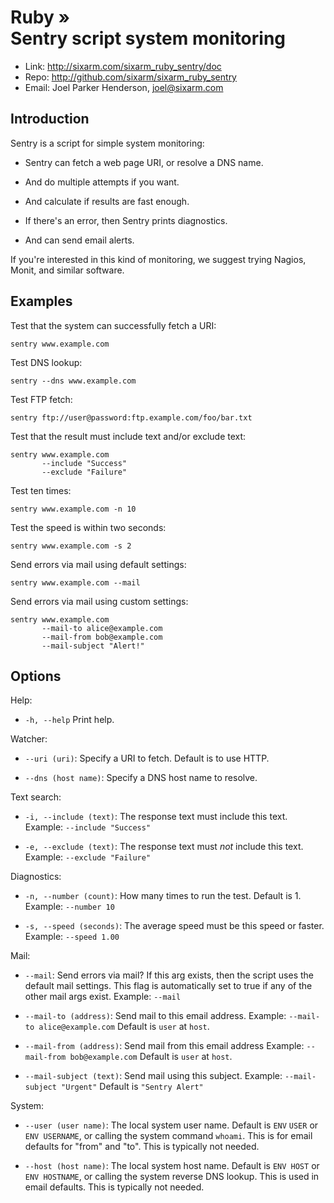 # Ruby » <br> Sentry script system monitoring

* Link: <http://sixarm.com/sixarm_ruby_sentry/doc>
* Repo: <http://github.com/sixarm/sixarm_ruby_sentry>
* Email: Joel Parker Henderson, <joel@sixarm.com>


## Introduction


Sentry is a script for simple system monitoring:

  * Sentry can fetch a web page URI, or resolve a DNS name.

  * And do multiple attempts if you want.

  * And calculate if results are fast enough.

  * If there's an error, then Sentry prints diagnostics.

  * And can send email alerts.

If you're interested in this kind of monitoring,
we suggest trying Nagios, Monit, and similar software.


## Examples


Test that the system can successfully fetch a URI:

    sentry www.example.com

Test DNS lookup:

    sentry --dns www.example.com

Test FTP fetch:

    sentry ftp://user@password:ftp.example.com/foo/bar.txt

Test that the result must include text and/or exclude text:

    sentry www.example.com
           --include "Success"
           --exclude "Failure"

Test ten times:

    sentry www.example.com -n 10

Test the speed is within two seconds:

    sentry www.example.com -s 2

Send errors via mail using default settings:

    sentry www.example.com --mail

Send errors via mail using custom settings:

    sentry www.example.com
           --mail-to alice@example.com
           --mail-from bob@example.com
           --mail-subject "Alert!"


## Options


Help:

  * `-h, --help`              Print help.


Watcher:

  * `--uri (uri)`:            Specify a URI to fetch. Default is to use HTTP.

  * `--dns (host name)`:      Specify a DNS host name to resolve.


Text search:

  * `-i, --include (text)`:   The response text must include this text.
                              Example: `--include "Success"`

  * `-e, --exclude (text)`:   The response text must *not* include this text.
                              Example: `--exclude "Failure"`

Diagnostics:

  * `-n, --number (count)`:   How many times to run the test. Default is 1.
                              Example: `--number 10`

  * `-s, --speed (seconds)`:  The average speed must be this speed or faster.
                              Example: `--speed 1.00`


Mail:

  * `--mail`:                 Send errors via mail? If this arg exists,
                              then the script uses the default mail settings.
                              This flag is automatically set to true if any of
                              the other mail args exist.
                              Example: `--mail`

  * `--mail-to (address)`:    Send mail to this email address.
                              Example: `--mail-to alice@example.com`
                              Default is `user` at `host`.

  * `--mail-from (address)`:  Send mail from this email address
                              Example: `--mail-from bob@example.com`
                              Default is `user` at `host`.

  * `--mail-subject (text)`:  Send mail using this subject.
                              Example: `--mail-subject "Urgent"`
                              Default is `"Sentry Alert"`


System:

  * `--user (user name)`:     The local system user name.
                              Default is `ENV` `USER` or `ENV USERNAME`,
                              or calling the system command `whoami`.
                              This is for email defaults for "from" and "to".
                              This is typically not needed.

  * `--host (host name)`:     The local system host name.
                              Default is `ENV HOST` or `ENV HOSTNAME`,
                              or calling the system reverse DNS lookup.
                              This is used in email defaults.
                              This is typically not needed.
